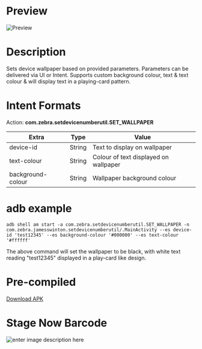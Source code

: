 
# Preview

![Preview](https://downloads.jamesswinton.com/apks/Utils/WallpaperConfigUtil/Wallpaper%20%20Config%20Util.gif)

# Description
Sets device wallpaper based on provided parameters. Parameters can be delivered via UI or Intent. Supports custom background colour, text & text colour & will display text in a playing-card pattern.  
  
# Intent Formats  
Action: **com.zebra.setdevicenumberutil.SET_WALLPAPER**

|  Extra | Type | Value |
|--|--|--|
|device-id | String  | Text to display on wallpaper |
|text-colour | String  | Colour of text displayed on wallpaper |
|background-colour | String  | Wallpaper background colour |
  
# adb example
```  
adb shell am start -a com.zebra.setdevicenumberutil.SET_WALLPAPER -n com.zebra.jamesswinton.setdevicenumberutil/.MainActivity --es device-id 'test12345' --es background-colour '#000000' --es text-colour '#ffffff'
```  
  
The above command will set the wallpaper to be black, with white text reading "test12345" displayed in a play-card like design.

# Pre-compiled
[Download APK](https://downloads.jamesswinton.com/apks/Utils/WallpaperConfigUtil/Wallpaper%20Config%20Util%20%28v1.0%29.apk)

# Stage Now Barcode
![enter image description here](https://downloads.jamesswinton.com/apks/Utils/WallpaperConfigUtil/Install%20Wallpaper%20Config%20Util%20Stage%20Now%20Barcode.PNG)
